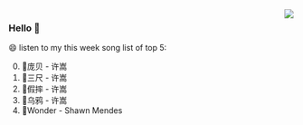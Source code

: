 <img align="right"  src="https://github-readme-stats.vercel.app/api/top-langs/?username=kvnZero" />

### Hello 👋

😄 listen to my this week song list of top 5:

0. 🌈庞贝 - 许嵩
1. 🌈三尺 - 许嵩
2. 🌈假摔 - 许嵩
3. 🌈乌鸦 - 许嵩
4. 🌈Wonder - Shawn Mendes

